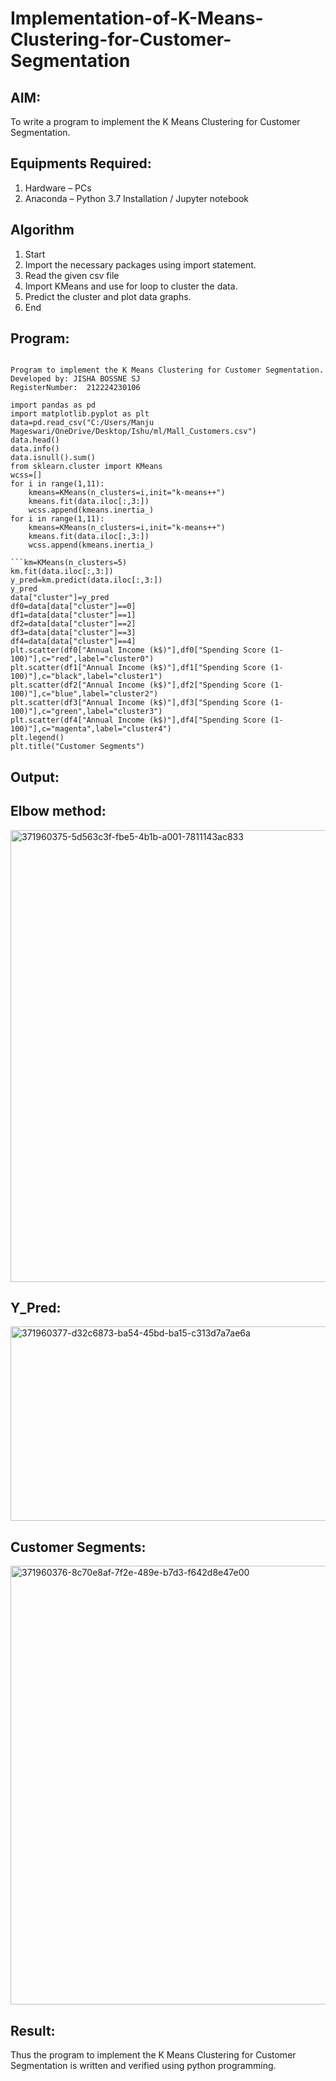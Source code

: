 # Implementation-of-K-Means-Clustering-for-Customer-Segmentation

## AIM:
To write a program to implement the K Means Clustering for Customer Segmentation.

## Equipments Required:
1. Hardware – PCs
2. Anaconda – Python 3.7 Installation / Jupyter notebook

## Algorithm
1. Start
2. Import the necessary packages using import statement.
3. Read the given csv file
4. Import KMeans and use for loop to cluster the data.
5. Predict the cluster and plot data graphs.
6. End

## Program:
```

Program to implement the K Means Clustering for Customer Segmentation.
Developed by: JISHA BOSSNE SJ
RegisterNumber:  212224230106

```
```
import pandas as pd
import matplotlib.pyplot as plt
data=pd.read_csv("C:/Users/Manju Mageswari/OneDrive/Desktop/Ishu/ml/Mall_Customers.csv")
data.head()
data.info()
data.isnull().sum()
from sklearn.cluster import KMeans
wcss=[]
for i in range(1,11):
    kmeans=KMeans(n_clusters=i,init="k-means++")
    kmeans.fit(data.iloc[:,3:])
    wcss.append(kmeans.inertia_)
for i in range(1,11):
    kmeans=KMeans(n_clusters=i,init="k-means++")
    kmeans.fit(data.iloc[:,3:])
    wcss.append(kmeans.inertia_)

```km=KMeans(n_clusters=5)
km.fit(data.iloc[:,3:])
y_pred=km.predict(data.iloc[:,3:])
y_pred
data["cluster"]=y_pred
df0=data[data["cluster"]==0]
df1=data[data["cluster"]==1]
df2=data[data["cluster"]==2]
df3=data[data["cluster"]==3]
df4=data[data["cluster"]==4]
plt.scatter(df0["Annual Income (k$)"],df0["Spending Score (1-100)"],c="red",label="cluster0")
plt.scatter(df1["Annual Income (k$)"],df1["Spending Score (1-100)"],c="black",label="cluster1")
plt.scatter(df2["Annual Income (k$)"],df2["Spending Score (1-100)"],c="blue",label="cluster2")
plt.scatter(df3["Annual Income (k$)"],df3["Spending Score (1-100)"],c="green",label="cluster3")
plt.scatter(df4["Annual Income (k$)"],df4["Spending Score (1-100)"],c="magenta",label="cluster4")
plt.legend()
plt.title("Customer Segments")
```
## Output:

## Elbow method:

<img width="1024" height="723" alt="371960375-5d563c3f-fbe5-4b1b-a001-7811143ac833" src="https://github.com/user-attachments/assets/c14281af-899a-48f8-9fd7-31fa17c4eeca" />

## Y_Pred:

<img width="866" height="311" alt="371960377-d32c6873-ba54-45bd-ba15-c313d7a7ae6a" src="https://github.com/user-attachments/assets/7cd5de03-5e89-4c6d-aaa0-b3d66dd529c9" />

## Customer Segments:

<img width="883" height="702" alt="371960376-8c70e8af-7f2e-489e-b7d3-f642d8e47e00" src="https://github.com/user-attachments/assets/28a69373-306f-4196-877f-bf95ee7665a0" />


## Result:
Thus the program to implement the K Means Clustering for Customer Segmentation is written and verified using python programming.
